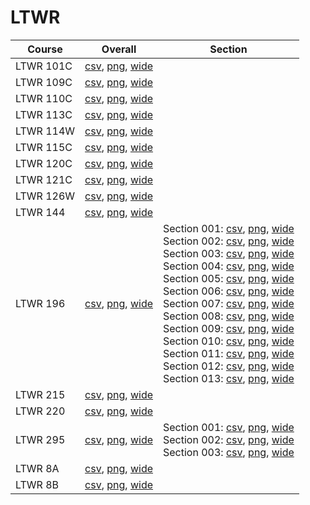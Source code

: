# LTWR

| Course | Overall | Section |
| ------ | ------- | ------- |
| LTWR 101C | [csv](https://github.com/UCSD-Historical-Enrollment-Data/2025Winter/blob/main/overall/LTWR%20101C.csv), [png](https://raw.githubusercontent.com/UCSD-Historical-Enrollment-Data/2025Winter/main/plot_overall/LTWR%20101C.png), [wide](https://raw.githubusercontent.com/UCSD-Historical-Enrollment-Data/2025Winter/main/plot_overall_wide/LTWR%20101C.png) |  |
| LTWR 109C | [csv](https://github.com/UCSD-Historical-Enrollment-Data/2025Winter/blob/main/overall/LTWR%20109C.csv), [png](https://raw.githubusercontent.com/UCSD-Historical-Enrollment-Data/2025Winter/main/plot_overall/LTWR%20109C.png), [wide](https://raw.githubusercontent.com/UCSD-Historical-Enrollment-Data/2025Winter/main/plot_overall_wide/LTWR%20109C.png) |  |
| LTWR 110C | [csv](https://github.com/UCSD-Historical-Enrollment-Data/2025Winter/blob/main/overall/LTWR%20110C.csv), [png](https://raw.githubusercontent.com/UCSD-Historical-Enrollment-Data/2025Winter/main/plot_overall/LTWR%20110C.png), [wide](https://raw.githubusercontent.com/UCSD-Historical-Enrollment-Data/2025Winter/main/plot_overall_wide/LTWR%20110C.png) |  |
| LTWR 113C | [csv](https://github.com/UCSD-Historical-Enrollment-Data/2025Winter/blob/main/overall/LTWR%20113C.csv), [png](https://raw.githubusercontent.com/UCSD-Historical-Enrollment-Data/2025Winter/main/plot_overall/LTWR%20113C.png), [wide](https://raw.githubusercontent.com/UCSD-Historical-Enrollment-Data/2025Winter/main/plot_overall_wide/LTWR%20113C.png) |  |
| LTWR 114W | [csv](https://github.com/UCSD-Historical-Enrollment-Data/2025Winter/blob/main/overall/LTWR%20114W.csv), [png](https://raw.githubusercontent.com/UCSD-Historical-Enrollment-Data/2025Winter/main/plot_overall/LTWR%20114W.png), [wide](https://raw.githubusercontent.com/UCSD-Historical-Enrollment-Data/2025Winter/main/plot_overall_wide/LTWR%20114W.png) |  |
| LTWR 115C | [csv](https://github.com/UCSD-Historical-Enrollment-Data/2025Winter/blob/main/overall/LTWR%20115C.csv), [png](https://raw.githubusercontent.com/UCSD-Historical-Enrollment-Data/2025Winter/main/plot_overall/LTWR%20115C.png), [wide](https://raw.githubusercontent.com/UCSD-Historical-Enrollment-Data/2025Winter/main/plot_overall_wide/LTWR%20115C.png) |  |
| LTWR 120C | [csv](https://github.com/UCSD-Historical-Enrollment-Data/2025Winter/blob/main/overall/LTWR%20120C.csv), [png](https://raw.githubusercontent.com/UCSD-Historical-Enrollment-Data/2025Winter/main/plot_overall/LTWR%20120C.png), [wide](https://raw.githubusercontent.com/UCSD-Historical-Enrollment-Data/2025Winter/main/plot_overall_wide/LTWR%20120C.png) |  |
| LTWR 121C | [csv](https://github.com/UCSD-Historical-Enrollment-Data/2025Winter/blob/main/overall/LTWR%20121C.csv), [png](https://raw.githubusercontent.com/UCSD-Historical-Enrollment-Data/2025Winter/main/plot_overall/LTWR%20121C.png), [wide](https://raw.githubusercontent.com/UCSD-Historical-Enrollment-Data/2025Winter/main/plot_overall_wide/LTWR%20121C.png) |  |
| LTWR 126W | [csv](https://github.com/UCSD-Historical-Enrollment-Data/2025Winter/blob/main/overall/LTWR%20126W.csv), [png](https://raw.githubusercontent.com/UCSD-Historical-Enrollment-Data/2025Winter/main/plot_overall/LTWR%20126W.png), [wide](https://raw.githubusercontent.com/UCSD-Historical-Enrollment-Data/2025Winter/main/plot_overall_wide/LTWR%20126W.png) |  |
| LTWR 144 | [csv](https://github.com/UCSD-Historical-Enrollment-Data/2025Winter/blob/main/overall/LTWR%20144.csv), [png](https://raw.githubusercontent.com/UCSD-Historical-Enrollment-Data/2025Winter/main/plot_overall/LTWR%20144.png), [wide](https://raw.githubusercontent.com/UCSD-Historical-Enrollment-Data/2025Winter/main/plot_overall_wide/LTWR%20144.png) |  |
| LTWR 196 | [csv](https://github.com/UCSD-Historical-Enrollment-Data/2025Winter/blob/main/overall/LTWR%20196.csv), [png](https://raw.githubusercontent.com/UCSD-Historical-Enrollment-Data/2025Winter/main/plot_overall/LTWR%20196.png), [wide](https://raw.githubusercontent.com/UCSD-Historical-Enrollment-Data/2025Winter/main/plot_overall_wide/LTWR%20196.png) | Section 001: [csv](https://github.com/UCSD-Historical-Enrollment-Data/2025Winter/blob/main/section/LTWR%20196_001.csv), [png](https://raw.githubusercontent.com/UCSD-Historical-Enrollment-Data/2025Winter/main/plot_section/LTWR%20196_001.png), [wide](https://raw.githubusercontent.com/UCSD-Historical-Enrollment-Data/2025Winter/main/plot_section_wide/LTWR%20196_001.png)<br>Section 002: [csv](https://github.com/UCSD-Historical-Enrollment-Data/2025Winter/blob/main/section/LTWR%20196_002.csv), [png](https://raw.githubusercontent.com/UCSD-Historical-Enrollment-Data/2025Winter/main/plot_section/LTWR%20196_002.png), [wide](https://raw.githubusercontent.com/UCSD-Historical-Enrollment-Data/2025Winter/main/plot_section_wide/LTWR%20196_002.png)<br>Section 003: [csv](https://github.com/UCSD-Historical-Enrollment-Data/2025Winter/blob/main/section/LTWR%20196_003.csv), [png](https://raw.githubusercontent.com/UCSD-Historical-Enrollment-Data/2025Winter/main/plot_section/LTWR%20196_003.png), [wide](https://raw.githubusercontent.com/UCSD-Historical-Enrollment-Data/2025Winter/main/plot_section_wide/LTWR%20196_003.png)<br>Section 004: [csv](https://github.com/UCSD-Historical-Enrollment-Data/2025Winter/blob/main/section/LTWR%20196_004.csv), [png](https://raw.githubusercontent.com/UCSD-Historical-Enrollment-Data/2025Winter/main/plot_section/LTWR%20196_004.png), [wide](https://raw.githubusercontent.com/UCSD-Historical-Enrollment-Data/2025Winter/main/plot_section_wide/LTWR%20196_004.png)<br>Section 005: [csv](https://github.com/UCSD-Historical-Enrollment-Data/2025Winter/blob/main/section/LTWR%20196_005.csv), [png](https://raw.githubusercontent.com/UCSD-Historical-Enrollment-Data/2025Winter/main/plot_section/LTWR%20196_005.png), [wide](https://raw.githubusercontent.com/UCSD-Historical-Enrollment-Data/2025Winter/main/plot_section_wide/LTWR%20196_005.png)<br>Section 006: [csv](https://github.com/UCSD-Historical-Enrollment-Data/2025Winter/blob/main/section/LTWR%20196_006.csv), [png](https://raw.githubusercontent.com/UCSD-Historical-Enrollment-Data/2025Winter/main/plot_section/LTWR%20196_006.png), [wide](https://raw.githubusercontent.com/UCSD-Historical-Enrollment-Data/2025Winter/main/plot_section_wide/LTWR%20196_006.png)<br>Section 007: [csv](https://github.com/UCSD-Historical-Enrollment-Data/2025Winter/blob/main/section/LTWR%20196_007.csv), [png](https://raw.githubusercontent.com/UCSD-Historical-Enrollment-Data/2025Winter/main/plot_section/LTWR%20196_007.png), [wide](https://raw.githubusercontent.com/UCSD-Historical-Enrollment-Data/2025Winter/main/plot_section_wide/LTWR%20196_007.png)<br>Section 008: [csv](https://github.com/UCSD-Historical-Enrollment-Data/2025Winter/blob/main/section/LTWR%20196_008.csv), [png](https://raw.githubusercontent.com/UCSD-Historical-Enrollment-Data/2025Winter/main/plot_section/LTWR%20196_008.png), [wide](https://raw.githubusercontent.com/UCSD-Historical-Enrollment-Data/2025Winter/main/plot_section_wide/LTWR%20196_008.png)<br>Section 009: [csv](https://github.com/UCSD-Historical-Enrollment-Data/2025Winter/blob/main/section/LTWR%20196_009.csv), [png](https://raw.githubusercontent.com/UCSD-Historical-Enrollment-Data/2025Winter/main/plot_section/LTWR%20196_009.png), [wide](https://raw.githubusercontent.com/UCSD-Historical-Enrollment-Data/2025Winter/main/plot_section_wide/LTWR%20196_009.png)<br>Section 010: [csv](https://github.com/UCSD-Historical-Enrollment-Data/2025Winter/blob/main/section/LTWR%20196_010.csv), [png](https://raw.githubusercontent.com/UCSD-Historical-Enrollment-Data/2025Winter/main/plot_section/LTWR%20196_010.png), [wide](https://raw.githubusercontent.com/UCSD-Historical-Enrollment-Data/2025Winter/main/plot_section_wide/LTWR%20196_010.png)<br>Section 011: [csv](https://github.com/UCSD-Historical-Enrollment-Data/2025Winter/blob/main/section/LTWR%20196_011.csv), [png](https://raw.githubusercontent.com/UCSD-Historical-Enrollment-Data/2025Winter/main/plot_section/LTWR%20196_011.png), [wide](https://raw.githubusercontent.com/UCSD-Historical-Enrollment-Data/2025Winter/main/plot_section_wide/LTWR%20196_011.png)<br>Section 012: [csv](https://github.com/UCSD-Historical-Enrollment-Data/2025Winter/blob/main/section/LTWR%20196_012.csv), [png](https://raw.githubusercontent.com/UCSD-Historical-Enrollment-Data/2025Winter/main/plot_section/LTWR%20196_012.png), [wide](https://raw.githubusercontent.com/UCSD-Historical-Enrollment-Data/2025Winter/main/plot_section_wide/LTWR%20196_012.png)<br>Section 013: [csv](https://github.com/UCSD-Historical-Enrollment-Data/2025Winter/blob/main/section/LTWR%20196_013.csv), [png](https://raw.githubusercontent.com/UCSD-Historical-Enrollment-Data/2025Winter/main/plot_section/LTWR%20196_013.png), [wide](https://raw.githubusercontent.com/UCSD-Historical-Enrollment-Data/2025Winter/main/plot_section_wide/LTWR%20196_013.png) |
| LTWR 215 | [csv](https://github.com/UCSD-Historical-Enrollment-Data/2025Winter/blob/main/overall/LTWR%20215.csv), [png](https://raw.githubusercontent.com/UCSD-Historical-Enrollment-Data/2025Winter/main/plot_overall/LTWR%20215.png), [wide](https://raw.githubusercontent.com/UCSD-Historical-Enrollment-Data/2025Winter/main/plot_overall_wide/LTWR%20215.png) |  |
| LTWR 220 | [csv](https://github.com/UCSD-Historical-Enrollment-Data/2025Winter/blob/main/overall/LTWR%20220.csv), [png](https://raw.githubusercontent.com/UCSD-Historical-Enrollment-Data/2025Winter/main/plot_overall/LTWR%20220.png), [wide](https://raw.githubusercontent.com/UCSD-Historical-Enrollment-Data/2025Winter/main/plot_overall_wide/LTWR%20220.png) |  |
| LTWR 295 | [csv](https://github.com/UCSD-Historical-Enrollment-Data/2025Winter/blob/main/overall/LTWR%20295.csv), [png](https://raw.githubusercontent.com/UCSD-Historical-Enrollment-Data/2025Winter/main/plot_overall/LTWR%20295.png), [wide](https://raw.githubusercontent.com/UCSD-Historical-Enrollment-Data/2025Winter/main/plot_overall_wide/LTWR%20295.png) | Section 001: [csv](https://github.com/UCSD-Historical-Enrollment-Data/2025Winter/blob/main/section/LTWR%20295_001.csv), [png](https://raw.githubusercontent.com/UCSD-Historical-Enrollment-Data/2025Winter/main/plot_section/LTWR%20295_001.png), [wide](https://raw.githubusercontent.com/UCSD-Historical-Enrollment-Data/2025Winter/main/plot_section_wide/LTWR%20295_001.png)<br>Section 002: [csv](https://github.com/UCSD-Historical-Enrollment-Data/2025Winter/blob/main/section/LTWR%20295_002.csv), [png](https://raw.githubusercontent.com/UCSD-Historical-Enrollment-Data/2025Winter/main/plot_section/LTWR%20295_002.png), [wide](https://raw.githubusercontent.com/UCSD-Historical-Enrollment-Data/2025Winter/main/plot_section_wide/LTWR%20295_002.png)<br>Section 003: [csv](https://github.com/UCSD-Historical-Enrollment-Data/2025Winter/blob/main/section/LTWR%20295_003.csv), [png](https://raw.githubusercontent.com/UCSD-Historical-Enrollment-Data/2025Winter/main/plot_section/LTWR%20295_003.png), [wide](https://raw.githubusercontent.com/UCSD-Historical-Enrollment-Data/2025Winter/main/plot_section_wide/LTWR%20295_003.png) |
| LTWR 8A | [csv](https://github.com/UCSD-Historical-Enrollment-Data/2025Winter/blob/main/overall/LTWR%208A.csv), [png](https://raw.githubusercontent.com/UCSD-Historical-Enrollment-Data/2025Winter/main/plot_overall/LTWR%208A.png), [wide](https://raw.githubusercontent.com/UCSD-Historical-Enrollment-Data/2025Winter/main/plot_overall_wide/LTWR%208A.png) |  |
| LTWR 8B | [csv](https://github.com/UCSD-Historical-Enrollment-Data/2025Winter/blob/main/overall/LTWR%208B.csv), [png](https://raw.githubusercontent.com/UCSD-Historical-Enrollment-Data/2025Winter/main/plot_overall/LTWR%208B.png), [wide](https://raw.githubusercontent.com/UCSD-Historical-Enrollment-Data/2025Winter/main/plot_overall_wide/LTWR%208B.png) |  |

